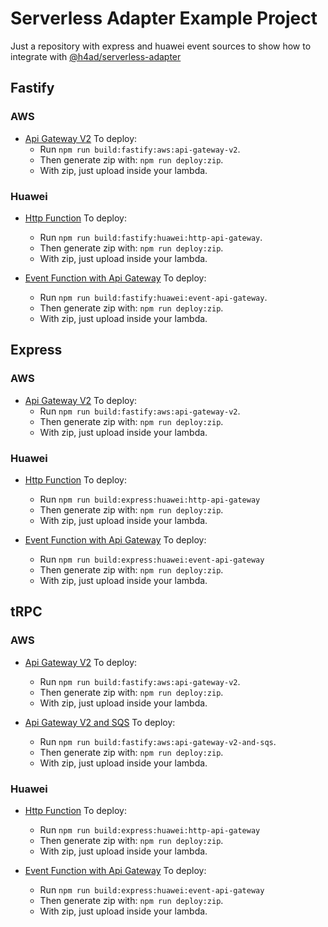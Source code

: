 # Serverless Adapter Example Project

Just a repository with express and huawei event sources to show how to integrate with [@h4ad/serverless-adapter](https://github.com/H4ad/serverless-adapter)

## Fastify

### AWS

- [Api Gateway V2](src/fastify/aws/api-gateway-v2.entry.ts)
  To deploy:
  - Run `npm run build:fastify:aws:api-gateway-v2`.
  - Then generate zip with: `npm run deploy:zip`.
  - With zip, just upload inside your lambda.

### Huawei

- [Http Function](src/fastify/huawei/http-api-gateway.entry.ts)
  To deploy:
  - Run `npm run build:fastify:huawei:http-api-gateway`.
  - Then generate zip with: `npm run deploy:zip`.
  - With zip, just upload inside your lambda.

- [Event Function with Api Gateway](src/fastify/huawei/event-api-gateway.entry.ts)
  To deploy:
  - Run `npm run build:fastify:huawei:event-api-gateway`.
  - Then generate zip with: `npm run deploy:zip`.
  - With zip, just upload inside your lambda.

## Express

### AWS

- [Api Gateway V2](src/express/aws/api-gateway-v2.entry.ts)
  To deploy:
  - Run `npm run build:fastify:aws:api-gateway-v2`.
  - Then generate zip with: `npm run deploy:zip`.
  - With zip, just upload inside your lambda.

### Huawei

- [Http Function](src/express/huawei/http-api-gateway.entry.ts)
  To deploy:
  - Run `npm run build:express:huawei:http-api-gateway`
  - Then generate zip with: `npm run deploy:zip`.
  - With zip, just upload inside your lambda.

- [Event Function with Api Gateway](src/express/huawei/event-api-gateway.entry.ts)
  To deploy:
  - Run `npm run build:express:huawei:event-api-gateway`
  - Then generate zip with: `npm run deploy:zip`.
  - With zip, just upload inside your lambda.

## tRPC

### AWS

- [Api Gateway V2](src/trpc/aws/api-gateway-v2.entry.ts)
  To deploy:
  - Run `npm run build:fastify:aws:api-gateway-v2`.
  - Then generate zip with: `npm run deploy:zip`.
  - With zip, just upload inside your lambda.

- [Api Gateway V2 and SQS](src/trpc/aws/api-gateway-v2-and-sqs.entry.ts)
  To deploy:
  - Run `npm run build:fastify:aws:api-gateway-v2-and-sqs`.
  - Then generate zip with: `npm run deploy:zip`.
  - With zip, just upload inside your lambda.

### Huawei

- [Http Function](src/trpc/huawei/http-api-gateway.entry.ts)
  To deploy:
  - Run `npm run build:express:huawei:http-api-gateway`
  - Then generate zip with: `npm run deploy:zip`.
  - With zip, just upload inside your lambda.

- [Event Function with Api Gateway](src/trpc/huawei/event-api-gateway.entry.ts)
  To deploy:
  - Run `npm run build:express:huawei:event-api-gateway`
  - Then generate zip with: `npm run deploy:zip`.
  - With zip, just upload inside your lambda.
